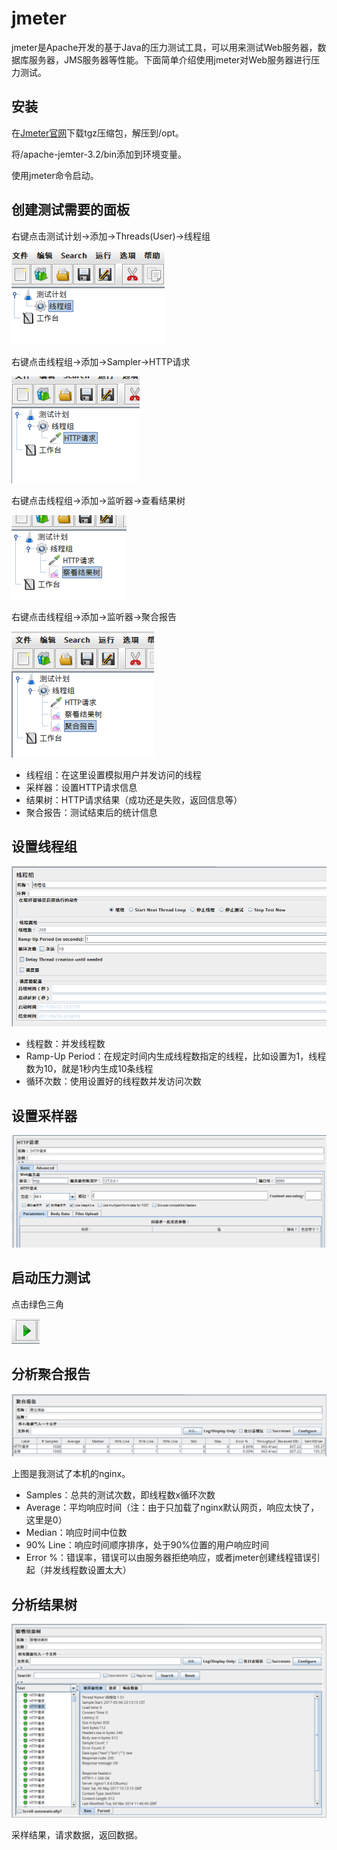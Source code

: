 # jmeter

jmeter是Apache开发的基于Java的压力测试工具，可以用来测试Web服务器，数据库服务器，JMS服务器等性能。下面简单介绍使用jmeter对Web服务器进行压力测试。

## 安装

在[Jmeter官网](http://jmeter.apache.org/download_jmeter.cgi)下载tgz压缩包，解压到/opt。

将/apache-jemter-3.2/bin添加到环境变量。

使用jmeter命令启动。

## 创建测试需要的面板

右键点击测试计划->添加->Threads(User)->线程组

![](res/1.png)

右键点击线程组->添加->Sampler->HTTP请求

![](res/2.png)

右键点击线程组->添加->监听器->查看结果树

![](res/3.png)

右键点击线程组->添加->监听器->聚合报告

![](res/4.png)

* 线程组：在这里设置模拟用户并发访问的线程
* 采样器：设置HTTP请求信息
* 结果树：HTTP请求结果（成功还是失败，返回信息等）
* 聚合报告：测试结束后的统计信息

## 设置线程组

![](res/5.png)

* 线程数：并发线程数
* Ramp-Up Period：在规定时间内生成线程数指定的线程，比如设置为1，线程数为10，就是1秒内生成10条线程
* 循环次数：使用设置好的线程数并发访问次数

## 设置采样器

![](res/6.png)

## 启动压力测试

点击绿色三角

![](res/7.png)

## 分析聚合报告

![](res/8.png)

上图是我测试了本机的nginx。

* Samples：总共的测试次数，即线程数x循环次数
* Average：平均响应时间（注：由于只加载了nginx默认网页，响应太快了，这里是0）
* Median：响应时间中位数
* 90% Line：响应时间顺序排序，处于90%位置的用户响应时间
* Error %：错误率，错误可以由服务器拒绝响应，或者jmeter创建线程错误引起（并发线程数设置太大）

## 分析结果树

![](res/9.png)

采样结果，请求数据，返回数据。
